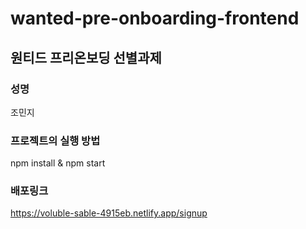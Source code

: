 # wanted-pre-onboarding-frontend

## 원티드 프리온보딩 선별과제

### 성명

조민지

### 프로젝트의 실행 방법

npm install & npm start

### 배포링크

https://voluble-sable-4915eb.netlify.app/signup
